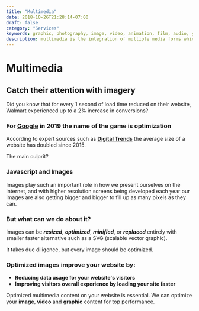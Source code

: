 ```yaml
---
title: "Multimedia"
date: 2018-10-26T21:28:14-07:00
draft: false
category: "Services"
keywords: graphic, photography, image, video, animation, film, audio, youtube, vimeo, picture, art, digital, digital-media
description: multimedia is the integration of multiple media forms which include text, graphics, audio, video, drawings
---
```


[1]: https://searchengineland.com/5-seo-trends-that-will-matter-most-in-2019-307641/ "SEO Trends"
[2]:https://www.digitaltrends.com/web/internet-is-getting-slower/ "DigitalTrends"

# Multimedia

## Catch their attention with imagery

Did you know that for every 1 second of load time reduced on their website, Walmart experienced up to a 2% increase in conversions?

### For **[Google][1]** in 2019 the name of the game is optimization

According to expert sources such as **[Digital Trends][2]** the average size of a website has doubled since 2015.

The main culprit?

### Javascript and Images

Images play such an important role in how we present ourselves on the internet, and with higher resolution screens being developed each year our images are also getting bigger and bigger to fill up as many pixels as they can.

### But what can we do about it?

Images can be ***resized***, ***optimized***, ***minified***, or ***replaced*** entirely with smaller faster alternative such as a SVG (scalable vector graphic).

It takes due diligence, but every image should be optimized.

### Optimized images improve your website by:

- **Reducing data usage for your website's visitors**
- **Improving visitors overall experience by loading your site faster**

Optimized multimedia content on your website is essential.  We can optimize your **image**, **video** and **graphic** content for top performance.
